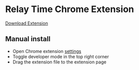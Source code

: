 # Relay Time Chrome Extension

[Download Extension](https://github.com/derekedelaney/relay-time-chrome-extension/raw/master/relay-chrome-extension.crx)

## Manual install
- Open Chrome extension [settings](chrome://extensions/)
- Toggle developer mode in the top right corner
- Drag the extension file to the extension page